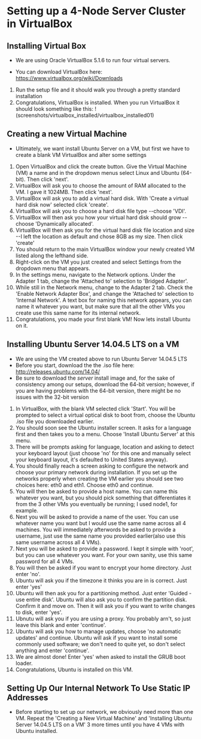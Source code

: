 # Setting up a 4-Node Server Cluster in VirtualBox

## Installing Virtual Box
* We are using Oracle VirtualBox 5.1.6 to run four virtual servers. 
 
* You can download VirtualBox here: https://www.virtualbox.org/wiki/Downloads
 
1. Run the setup file and it should walk you through a pretty standard installation
2. Congratulations, VirtualBox is installed. When you run VirtualBox it should look something like this:
!(screenshots/virtualbox_installed/virtualbox_installed01)

## Creating a new Virtual Machine
* Ultimately, we want install Ubuntu Server on a VM, but first we have to create a blank VM VirtualBox and alter some settings

1. Open VirtualBox and click the create button. Give the Virtual Machine (VM) a name and in the dropdown menus select Linux and Ubuntu (64-bit). Then click 'next'.
2. VirtualBox will ask you to choose the amount of RAM allocated to the VM. I gave it 1024MB. Then click 'next'.
3. VirtualBox will ask you to add a virtual hard disk. With 'Create a virtual hard disk now' selected click 'create'.
4. VirtualBox will ask you to choose a hard disk file type --choose 'VDI'. 
5. VirtualBox will then ask you how your virtual hard disk should grow --choose 'Dynamically allocated'.
6. VirtualBox will then ask you for the virtual hard disk file location and size --I left the location as default and chose 8GB as my size. Then click 'create'
7. You should return to the main VirtualBox window your newly created VM listed along the lefthand side.
8. Right-click on the VM you just created and select Settings from the dropdown menu that appears.
9. In the settings menu, navigate to the Network options. Under the Adapter 1 tab, change the 'Attached to' selection to 'Bridged Adapter'. 
10. While still in the Network menu, change to the Adapter 2 tab. Check the 'Enable Network Adapter Box', and change the 'Attached to' selection to 'Internal Network'. A text box for naming this network appears, you can name it whatever you want, but make sure that all the other VMs you create use this same name for its internal network.
11. Congratulations, you made your first blank VM! Now lets install Ubuntu on it.

## Installing Ubuntu Server 14.04.5 LTS on a VM
* We are using the VM created above to run Ubuntu Server 14.04.5 LTS 
* Before you start, download the the .iso file here: http://releases.ubuntu.com/14.04/
* Be sure to download the *server* install image and, for the sake of consistency among our setups, download the 64-bit version; however, if you are having problems with the 64-bit version, there might be no issues with the 32-bit version

1. In VirtualBox, with the blank VM selected click 'Start'. You will be prompted to select a virtual optical disk to boot from, choose the Ubuntu .iso file you downloaded earlier.
2. You should soon see the Ubuntu installer screen. It asks for a language first and then takes you to a menu. Choose 'Install Ubuntu Server' at this menu.
3. There will be prompts asking for language, location and asking to detect your keyboard layout (just choose 'no' for this one and manually select your keyboard layout, it's defaulted to United States anyway). 
4. You should finally reach a screen asking to configure the network and choose your primary network during installation. If you set up the networks properly when creating the VM earlier you should see two choices here: eth0 and eth1. Choose eth0 and continue.
5. You will then be asked to provide a host name. You can name this whatever you want, but you should pick something that differentiates it from the 3 other VMs you eventually be running; I used node1, for example.
6. Next you will be asked to provide a name of the user. You can use whatever name you want but I would use the same name across all 4 machines. You will immediately afterwords be asked to provide a username, just use the same name you provided earlier(also use this same username across all 4 VMs).
7. Next you will be asked to provide a password. I kept it simple with 'root', but you can use whatever you want. For your own sanity, use this same password for all 4 VMs.
8. You will then be asked if you want to encrypt your home directory. Just enter 'no'.
9. Ubuntu will ask you if the timezone it thinks you are in is correct. Just enter 'yes'
10. Ubuntu will then ask you for a partitioning method. Just enter 'Guided - use entire disk'. Ubuntu will also ask you to confirm the  partition disk. Confirm it and move on. Then it will ask you if you want to write changes to disk, enter 'yes'.
11. Ubnutu will ask you if you are using a proxy. You probably arn't, so just leave this blank and enter 'continue'.
12. Ubuntu will ask you how to manage updates, choose 'no automatic updates' and continue. Ubuntu will ask if you want to install some commonly used software; we don't need to quite yet, so don't select anything and enter 'continue'.
13. We are almost done! Enter 'yes' when asked to install the GRUB boot loader.
14. Congratulations, Ubuntu is installed on this VM.

## Setting Up Our Internal Network To Use Static IP Addresses
* Before starting to set up our network, we obviously need more than one VM. Repeat the 'Creating a New Virtual Machine' and 'Installing Ubuntu Server 14.04.5 LTS on a VM' 3 more times until you have 4 VMs with Ubuntu installed.
